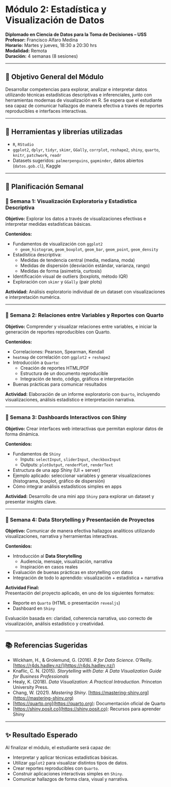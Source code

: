 # Módulo 2: Estadística y Visualización de Datos  
**Diplomado en Ciencia de Datos para la Toma de Decisiones – USS**  
**Profesor:** Francisco Alfaro Medina  
**Horario:** Martes y jueves, 18:30 a 20:30 hrs  
**Modalidad:** Remota  
**Duración:** 4 semanas (8 sesiones)

---

## 🎯 Objetivo General del Módulo

Desarrollar competencias para explorar, analizar e interpretar datos utilizando técnicas estadísticas descriptivas e inferenciales, junto con herramientas modernas de visualización en R. Se espera que el estudiante sea capaz de comunicar hallazgos de manera efectiva a través de reportes reproducibles e interfaces interactivas.

---

## 🔧 Herramientas y librerías utilizadas

- `R`, `RStudio`
- `ggplot2`, `dplyr`, `tidyr`, `skimr`, `GGally`, `corrplot`, `reshape2`, `shiny`, `quarto`, `knitr`, `patchwork`, `readr`
- Datasets sugeridos: `palmerpenguins`, `gapminder`, datos abiertos (`datos.gob.cl`), Kaggle

---

## 📅 Planificación Semanal

### 📘 Semana 1: Visualización Exploratoria y Estadística Descriptiva

**Objetivo:** Explorar los datos a través de visualizaciones efectivas e interpretar medidas estadísticas básicas.

**Contenidos:**
- Fundamentos de visualización con `ggplot2`
  - `geom_histogram`, `geom_boxplot`, `geom_bar`, `geom_point`, `geom_density`
- Estadística descriptiva:
  - Medidas de tendencia central (media, mediana, moda)
  - Medidas de dispersión (desviación estándar, varianza, rango)
  - Medidas de forma (asimetría, curtosis)
- Identificación visual de outliers (boxplots, método IQR)
- Exploración con `skimr` y `GGally` (pair plots)

**Actividad:** Análisis exploratorio individual de un dataset con visualizaciones e interpretación numérica.

---

### 📗 Semana 2: Relaciones entre Variables y Reportes con Quarto

**Objetivo:** Comprender y visualizar relaciones entre variables, e iniciar la generación de reportes reproducibles con Quarto.

**Contenidos:**
- Correlaciones: Pearson, Spearman, Kendall
- `heatmap` de correlación con `ggplot2` + `reshape2`
- Introducción a `Quarto`:
  - Creación de reportes HTML/PDF
  - Estructura de un documento reproducible
  - Integración de texto, código, gráficos e interpretación
- Buenas prácticas para comunicar resultados

**Actividad:** Elaboración de un informe exploratorio con `Quarto`, incluyendo visualizaciones, análisis estadístico e interpretación narrativa.

---

### 📙 Semana 3: Dashboards Interactivos con Shiny

**Objetivo:** Crear interfaces web interactivas que permitan explorar datos de forma dinámica.

**Contenidos:**
- Fundamentos de `Shiny`
  - Inputs: `selectInput`, `sliderInput`, `checkboxInput`
  - Outputs: `plotOutput`, `renderPlot`, `renderText`
- Estructura de una app Shiny (UI + server)
- Ejemplo aplicado: seleccionar variables y generar visualizaciones (histograma, boxplot, gráfico de dispersión)
- Cómo integrar análisis estadísticos simples en apps

**Actividad:** Desarrollo de una mini app `Shiny` para explorar un dataset y presentar insights clave.

---

### 📕 Semana 4: Data Storytelling y Presentación de Proyectos

**Objetivo:** Comunicar de manera efectiva hallazgos analíticos utilizando visualizaciones, narrativa y herramientas interactivas.

**Contenidos:**
- Introducción al **Data Storytelling**
  - Audiencia, mensaje, visualización, narrativa
  - Inspiración en casos reales
- Evaluación de buenas prácticas en storytelling con datos
- Integración de todo lo aprendido: visualización + estadística + narrativa

**Actividad Final:**  
Presentación del proyecto aplicado, en uno de los siguientes formatos:
- Reporte en `Quarto` (HTML o presentación `revealjs`)
- Dashboard en `Shiny`

Evaluación basada en: claridad, coherencia narrativa, uso correcto de visualización, análisis estadístico y creatividad.

---

## 📚 Referencias Sugeridas

- Wickham, H., & Grolemund, G. (2016). *R for Data Science*. O’Reilly. [https://r4ds.hadley.nz/](https://r4ds.hadley.nz/)
- Knaflic, C. N. (2015). *Storytelling with Data: A Data Visualization Guide for Business Professionals*
- Healy, K. (2018). *Data Visualization: A Practical Introduction*. Princeton University Press.
- Chang, W. (2021). *Mastering Shiny*. [https://mastering-shiny.org](https://mastering-shiny.org)
- [https://quarto.org](https://quarto.org): Documentación oficial de Quarto
- [https://shiny.posit.co](https://shiny.posit.co): Recursos para aprender Shiny

---

## ✨ Resultado Esperado

Al finalizar el módulo, el estudiante será capaz de:

- Interpretar y aplicar técnicas estadísticas básicas.
- Utilizar `ggplot2` para visualizar distintos tipos de datos.
- Crear reportes reproducibles con `Quarto`.
- Construir aplicaciones interactivas simples en `Shiny`.
- Comunicar hallazgos de forma clara, visual y narrativa.

